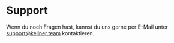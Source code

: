# Support

Wenn du noch Fragen hast, kannst du uns gerne per E-Mail unter [support@kellner.team](mailto:support@kellner.team) kontaktieren.
